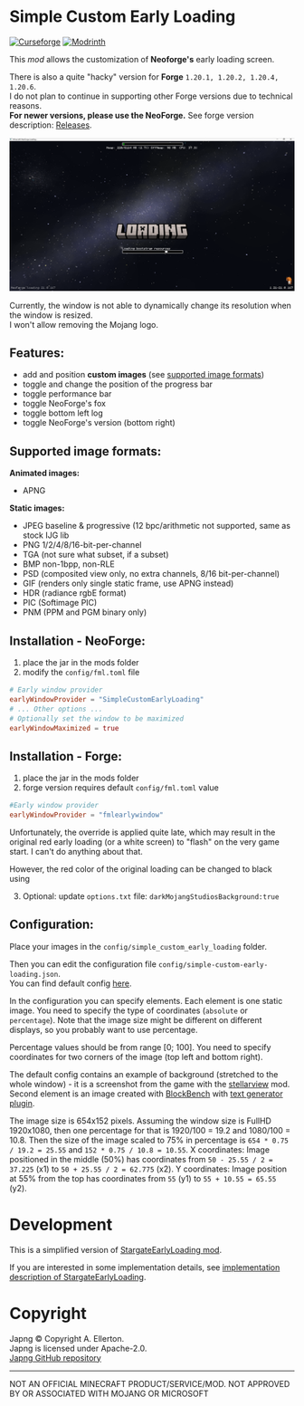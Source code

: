 # Simple Custom Early Loading

<a href="https://www.curseforge.com/minecraft/mc-mods/simple-custom-early-loading" target="_blank"><img src="https://img.shields.io/curseforge/dt/1214077?style=for-the-badge&logo=curseforge&color=626e7b" alt="Curseforge"></a>
<a href="https://modrinth.com/mod/simple-custom-early-loading" target="_blank"><img src="https://img.shields.io/modrinth/dt/simple-custom-early-loading?style=for-the-badge&logo=modrinth&color=626e7b" alt="Modrinth"></a>

This _mod_ allows the customization of **Neoforge's** early loading screen.

There is also a quite "hacky" version for **Forge** `1.20.1, 1.20.2, 1.20.4, 1.20.6`.  
I do not plan to continue in supporting other Forge versions due to technical reasons.  
**For newer versions, please use the NeoForge.**
See forge version description: [Releases](https://github.com/lukaskabc/SimpleCustomEarlyLoading/releases).

![Preview](./preview.png)

Currently, the window is not able to dynamically change its resolution when the window is resized.  
I won't allow removing the Mojang logo.

## Features:

- add and position **custom images** (see [supported image formats](#supported-image-formats))
- toggle and change the position of the progress bar
- toggle performance bar
- toggle NeoForge's fox
- toggle bottom left log
- toggle NeoForge's version (bottom right)

## Supported image formats:

**Animated images:**

- APNG

**Static images:**

- JPEG baseline & progressive (12 bpc/arithmetic not supported, same as stock IJG lib
- PNG 1/2/4/8/16-bit-per-channel
- TGA (not sure what subset, if a subset)
- BMP non-1bpp, non-RLE
- PSD (composited view only, no extra channels, 8/16 bit-per-channel)
- GIF (renders only single static frame, use APNG instead)
- HDR (radiance rgbE format)
- PIC (Softimage PIC)
- PNM (PPM and PGM binary only)

## Installation - NeoForge:

1. place the jar in the mods folder
2. modify the `config/fml.toml` file

```toml
# Early window provider
earlyWindowProvider = "SimpleCustomEarlyLoading"
# ... Other options ...
# Optionally set the window to be maximized
earlyWindowMaximized = true
```

## Installation - Forge:

1. place the jar in the mods folder
2. forge version requires default `config/fml.toml` value

```toml
#Early window provider
earlyWindowProvider = "fmlearlywindow"
```

Unfortunately, the override is applied quite late,
which may result in the original red early loading (or a white screen) to "flash" on the very game start.
I can't do anything about that.

However, the red color of the original loading can be changed to black using

3. Optional: update `options.txt` file: `darkMojangStudiosBackground:true`

## Configuration:

Place your images in the `config/simple_custom_early_loading` folder.

Then you can edit the configuration file `config/simple-custom-early-loading.json`.  
You can find default
config [here](https://github.com/lukaskabc/SimpleCustomEarlyLoading/blob/main/src/main/resources/default_config.json).

In the configuration you can specify elements.
Each element is one static image.
You need to specify the type of coordinates (`absolute` or `percentage`).
Note that the image size might be different on different displays, so you probably want to use percentage.

Percentage values should be from range [0; 100].
You need to specify coordinates for two corners of the image (top left and bottom right).

The default config contains an example of background (stretched to the whole window) -
it is a screenshot from the game with the [stellarview](https://github.com/Povstalec/StellarView) mod.  
Second element is an image created with [BlockBench](https://www.blockbench.net/)
with [text generator plugin](https://www.blockbench.net/plugins/mc_text_generator).

The image size is 654x152 pixels.
Assuming the window size is FullHD 1920x1080, then one percentage for that is 1920/100 = 19.2 and 1080/100 = 10.8.
Then the size of the image scaled to 75% in percentage is `654 * 0.75 / 19.2 = 25.55` and `152 * 0.75 / 10.8 = 10.55`.
X coordinates: Image positioned in the middle (50%) has coordinates from `50 - 25.55 / 2 = 37.225` (x1) to
`50 + 25.55 / 2 = 62.775` (x2).
Y coordinates: Image position at 55% from the top has coordinates from `55` (y1) to `55 + 10.55 = 65.55` (y2).

# Development

This is a simplified version of [StargateEarlyLoading mod](https://github.com/lukaskabc/StargateEarlyLoading).

If you are interested in some implementation details,
see [implementation description of StargateEarlyLoading](https://github.com/lukaskabc/StargateEarlyLoading/blob/main/docs/implementation.md).

# Copyright

Japng © Copyright A. Ellerton.  
Japng is licensed under Apache-2.0.  
[Japng GitHub repository](https://github.com/aellerton/japng)

___

NOT AN OFFICIAL MINECRAFT PRODUCT/SERVICE/MOD. NOT APPROVED BY OR ASSOCIATED WITH MOJANG OR MICROSOFT

